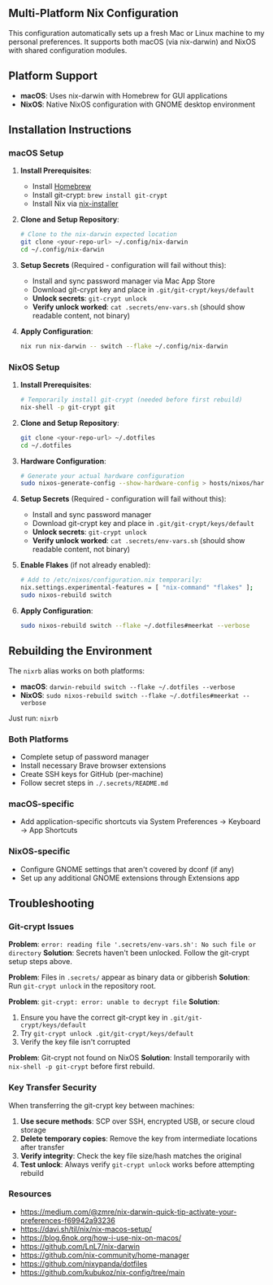 ## Multi-Platform Nix Configuration

This configuration automatically sets up a fresh Mac or Linux machine to my personal preferences. It supports both macOS (via nix-darwin) and NixOS with shared configuration modules.

## Platform Support

- **macOS**: Uses nix-darwin with Homebrew for GUI applications
- **NixOS**: Native NixOS configuration with GNOME desktop environment

## Installation Instructions

### macOS Setup

1. **Install Prerequisites**:
   - Install [Homebrew](https://brew.sh)
   - Install git-crypt: `brew install git-crypt`
   - Install Nix via [nix-installer](https://github.com/DeterminateSystems/nix-installer)

1. **Clone and Setup Repository**:
   ```bash
   # Clone to the nix-darwin expected location
   git clone <your-repo-url> ~/.config/nix-darwin
   cd ~/.config/nix-darwin
   ```

1. **Setup Secrets** (Required - configuration will fail without this):
   - Install and sync password manager via Mac App Store
   - Download git-crypt key and place in `.git/git-crypt/keys/default`
   - **Unlock secrets**: `git-crypt unlock`
   - **Verify unlock worked**: `cat .secrets/env-vars.sh` (should show readable content, not binary)

1. **Apply Configuration**:
   ```bash
   nix run nix-darwin -- switch --flake ~/.config/nix-darwin
   ```

### NixOS Setup

1. **Install Prerequisites**:
   ```bash
   # Temporarily install git-crypt (needed before first rebuild)
   nix-shell -p git-crypt git
   ```

1. **Clone and Setup Repository**:
   ```bash
   git clone <your-repo-url> ~/.dotfiles
   cd ~/.dotfiles
   ```

1. **Hardware Configuration**:
   ```bash
   # Generate your actual hardware configuration
   sudo nixos-generate-config --show-hardware-config > hosts/nixos/hardware-configuration.nix
   ```

1. **Setup Secrets** (Required - configuration will fail without this):
   - Install and sync password manager
   - Download git-crypt key and place in `.git/git-crypt/keys/default`
   - **Unlock secrets**: `git-crypt unlock`
   - **Verify unlock worked**: `cat .secrets/env-vars.sh` (should show readable content, not binary)

1. **Enable Flakes** (if not already enabled):
   ```bash
   # Add to /etc/nixos/configuration.nix temporarily:
   nix.settings.experimental-features = [ "nix-command" "flakes" ];
   sudo nixos-rebuild switch
   ```

1. **Apply Configuration**:
   ```bash
   sudo nixos-rebuild switch --flake ~/.dotfiles#meerkat --verbose
   ```

## Rebuilding the Environment

The `nixrb` alias works on both platforms:
- **macOS**: `darwin-rebuild switch --flake ~/.dotfiles --verbose`
- **NixOS**: `sudo nixos-rebuild switch --flake ~/.dotfiles#meerkat --verbose`

Just run: `nixrb`

### Both Platforms
* Complete setup of password manager
* Install necessary Brave browser extensions
* Create SSH keys for GitHub (per-machine)
* Follow secret steps in `./.secrets/README.md`

### macOS-specific
* Add application-specific shortcuts via System Preferences → Keyboard → App Shortcuts

### NixOS-specific
* Configure GNOME settings that aren't covered by dconf (if any)
* Set up any additional GNOME extensions through Extensions app

## Troubleshooting

### Git-crypt Issues

**Problem**: `error: reading file '.secrets/env-vars.sh': No such file or directory`
**Solution**: Secrets haven't been unlocked. Follow the git-crypt setup steps above.

**Problem**: Files in `.secrets/` appear as binary data or gibberish
**Solution**: Run `git-crypt unlock` in the repository root.

**Problem**: `git-crypt: error: unable to decrypt file`
**Solution**: 
1. Ensure you have the correct git-crypt key in `.git/git-crypt/keys/default`
2. Try `git-crypt unlock .git/git-crypt/keys/default`
3. Verify the key file isn't corrupted

**Problem**: Git-crypt not found on NixOS
**Solution**: Install temporarily with `nix-shell -p git-crypt` before first rebuild.

### Key Transfer Security

When transferring the git-crypt key between machines:
1. **Use secure methods**: SCP over SSH, encrypted USB, or secure cloud storage
2. **Delete temporary copies**: Remove the key from intermediate locations after transfer
3. **Verify integrity**: Check the key file size/hash matches the original
4. **Test unlock**: Always verify `git-crypt unlock` works before attempting rebuild

### Resources

- https://medium.com/@zmre/nix-darwin-quick-tip-activate-your-preferences-f69942a93236
- https://davi.sh/til/nix/nix-macos-setup/
- https://blog.6nok.org/how-i-use-nix-on-macos/
- https://github.com/LnL7/nix-darwin
- https://github.com/nix-community/home-manager
- https://github.com/nixypanda/dotfiles
- https://github.com/kubukoz/nix-config/tree/main
